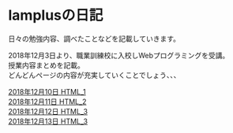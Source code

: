 <title>lamplusの日記</title>

<h1>lamplusの日記</h1>
日々の勉強内容、調べたことなどを記載していきます。


<p>
2018年12月3日より、職業訓練校に入校しWebプログラミングを受講。<br>
授業内容まとめを記載。<br>
どんどんページの内容が充実していくことでしょう、、、<br>
</p>
<a href="/job training school/lesson_20181210.html">2018年12月10日 HTML_1<a><br>
<a href="/job training school/lesson_20181211.html">2018年12月11日 HTML_2<a><br>
<a href="/job training school/lesson_20181212.html">2018年12月12日 HTML_3<a><br>
<a href="/job training school/lesson_20181213.html">2018年12月13日 HTML_3<a>
